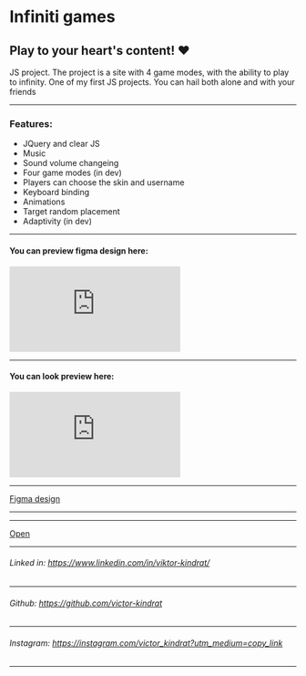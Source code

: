 # Infiniti games
Play to your heart's content! ♥
---

JS project. The project is a site with 4 game modes, with the ability to play to infinity. One of my first JS projects. You can hail both alone and with your friends

---
### Features: 
- JQuery and clear JS 
- Music
- Sound volume changeing
- Four game modes (in dev)
- Players can choose the skin and username
- Keyboard binding
- Animations
- Target random placement
- Adaptivity (in dev)
---

#### You can preview figma design here:

![figma view](https://files.fm/thumb_show.php?i=9nd4xh28k "preview")

---

#### You can look preview here:

![preview](https://files.fm/thumb_show.php?i=5qnk949az "preview")


---
[Figma design](https://www.figma.com/file/viQnAuJSmYmkJspJBNnrC3/game-drafts?node-id=0%3A1)


---

---
[Open](https://victor-kindrat.github.io/game/)


---

###### Linked in: https://www.linkedin.com/in/viktor-kindrat/
---
###### Github: https://github.com/victor-kindrat
---
###### Instagram: https://instagram.com/victor_kindrat?utm_medium=copy_link
---
